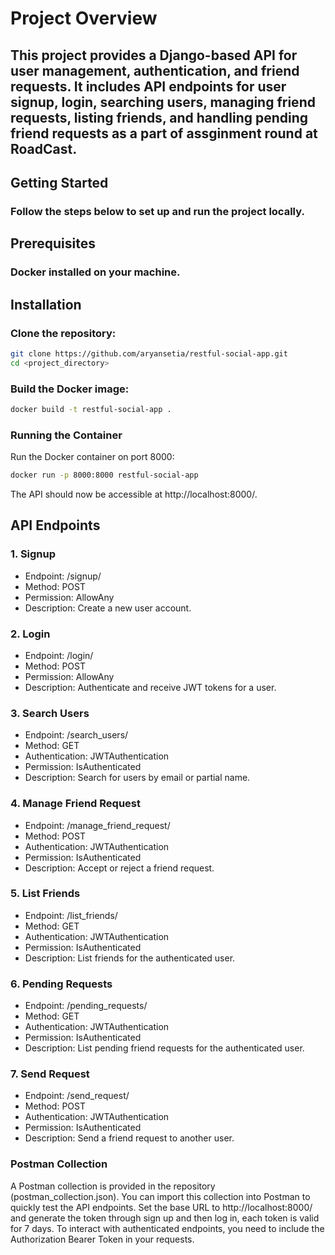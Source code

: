 # Project Overview
## This project provides a Django-based API for user management, authentication, and friend requests. It includes API endpoints for user signup, login, searching users, managing friend requests, listing friends, and handling pending friend requests as a part of assginment round at RoadCast.

## Getting Started
### Follow the steps below to set up and run the project locally.

## Prerequisites
### Docker installed on your machine.
## Installation
### Clone the repository:

```bash 
git clone https://github.com/aryansetia/restful-social-app.git
cd <project_directory>
```

### Build the Docker image:
```bash
docker build -t restful-social-app .
```

### Running the Container
Run the Docker container on port 8000:

```bash
docker run -p 8000:8000 restful-social-app
```

The API should now be accessible at http://localhost:8000/.

## API Endpoints
### 1. Signup
- Endpoint: /signup/
- Method: POST
- Permission: AllowAny
- Description: Create a new user account.

### 2. Login
- Endpoint: /login/
- Method: POST
- Permission: AllowAny
- Description: Authenticate and receive JWT tokens for a user.

### 3. Search Users
- Endpoint: /search_users/
- Method: GET
- Authentication: JWTAuthentication
- Permission: IsAuthenticated
- Description: Search for users by email or partial name.

### 4. Manage Friend Request
- Endpoint: /manage_friend_request/
- Method: POST
- Authentication: JWTAuthentication
- Permission: IsAuthenticated
- Description: Accept or reject a friend request.

### 5. List Friends
- Endpoint: /list_friends/
- Method: GET
- Authentication: JWTAuthentication
- Permission: IsAuthenticated
- Description: List friends for the authenticated user.

### 6. Pending Requests
- Endpoint: /pending_requests/
- Method: GET
- Authentication: JWTAuthentication
- Permission: IsAuthenticated
- Description: List pending friend requests for the authenticated user.

### 7. Send Request
- Endpoint: /send_request/
- Method: POST
- Authentication: JWTAuthentication
- Permission: IsAuthenticated
- Description: Send a friend request to another user.

### Postman Collection
A Postman collection is provided in the repository (postman_collection.json). You can import this collection into Postman to quickly test the API endpoints. Set the base URL to http://localhost:8000/ and generate the token through sign up and then log in, each token is valid for 7 days. To interact with authenticated endpoints, you need to include the Authorization Bearer Token in your requests.



